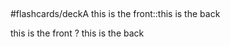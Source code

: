 
##

#flashcards/deckA
this is the front::this is the back


this
is
the
front
?
this
is
the
back
<!--SR:!2024-12-18,1,230-->